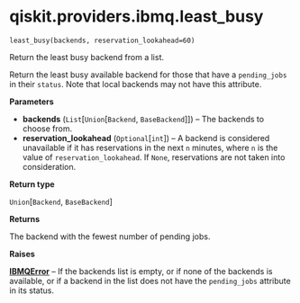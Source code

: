 <span id="qiskit-providers-ibmq-least-busy" />

# qiskit.providers.ibmq.least\_busy

<span id="undefined" />

`least_busy(backends, reservation_lookahead=60)`

Return the least busy backend from a list.

Return the least busy available backend for those that have a `pending_jobs` in their `status`. Note that local backends may not have this attribute.

**Parameters**

*   **backends** (`List`\[`Union`\[`Backend`, `BaseBackend`]]) – The backends to choose from.
*   **reservation\_lookahead** (`Optional`\[`int`]) – A backend is considered unavailable if it has reservations in the next `n` minutes, where `n` is the value of `reservation_lookahead`. If `None`, reservations are not taken into consideration.

**Return type**

`Union`\[`Backend`, `BaseBackend`]

**Returns**

The backend with the fewest number of pending jobs.

**Raises**

[**IBMQError**](qiskit.providers.ibmq.IBMQError#qiskit.providers.ibmq.IBMQError "qiskit.providers.ibmq.IBMQError") – If the backends list is empty, or if none of the backends is available, or if a backend in the list does not have the `pending_jobs` attribute in its status.
